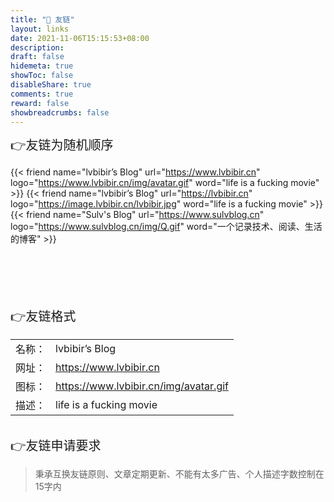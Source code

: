 ```yaml
---
title: "🤝 友链"
layout: links
date: 2021-11-06T15:15:53+08:00
description: 
draft: false
hidemeta: true
showToc: false
disableShare: true
comments: true
reward: false
showbreadcrumbs: false
---
```

<div style="font-size: 20px;">👉友链为随机顺序</div>

<div class="friend">

{{< friend name="lvbibir’s Blog" url="https://www.lvbibir.cn" logo="https://www.lvbibir.cn/img/avatar.gif" word="life is a fucking movie" >}}
{{< friend name="lvbibir’s Blog" url="https://lvbibir.cn" logo="https://image.lvbibir.cn/lvbibir.jpg" word="life is a fucking movie" >}}
{{< friend name="Sulv's Blog" url="https://www.sulvblog.cn" logo="https://www.sulvblog.cn/img/Q.gif" word="一个记录技术、阅读、生活的博客" >}}

</div>

<br/>
<br/>
<br/>
<br/>
<br/>



<div style="font-size: 20px;" class="youlian">👉友链格式</div>

<div style="font-size: 16px;">


|        |                                      |
| ------ | ------------------------------------ |
| 名称： | lvbibir’s Blog                       |
| 网址： | https://www.lvbibir.cn              |
| 图标： | https://www.lvbibir.cn/img/avatar.gif |
| 描述： | life is a fucking movie              |

</div>

<br/>

<div style="font-size: 20px;">👉友链申请要求</div>

> 秉承互换友链原则、文章定期更新<!-- 、网站在工信部备案 -->、不能有太多广告、个人描述字数控制在15字内

<br/>







